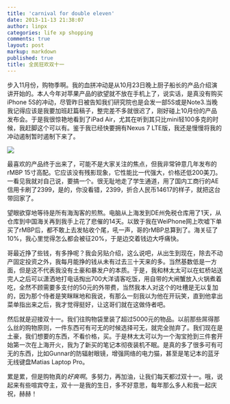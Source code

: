 ```yaml
---
title: 'carnival for double eleven'
date: 2013-11-13 21:38:07
author: linpx
categories: life xp shopping
comments: true
layout: post
markup: markdown
published: true
title: 全民狂欢双十一
---
```

步入11月份，购物季啊。我的血拼冲动是从10月23日晚上厨子船长的产品介绍演讲开始的。本人今年对苹果产品的欲望就不放在手机上了，说实话，是真没有购买iPhone
5S的冲动，尽管昨日被告知我们研究院也是会发一部5S或是Note3.当晚我记得应该是我要加班赶篇稿子，整完差不多就很迟了，刚好碰上10月份的产品发布会。于是我很惊艳地看到了iPad
Air，尤其在听到其只比mini轻100多克的时候，我赶脚这个可以有。鉴于我已经快要拥有Nexus 7
LTE版，我还是慢慢将我的冲动遏制暂时遏制下来了。

![](http://farm6.staticflickr.com/5494/10834968633_5f3068cfe2.jpg)

最喜欢的产品终于出来了，可能不是大家关注的焦点，但我非常钟意几年发布的rMBP
15寸高配。它应该没有残影现象，它性能比一代强大，价格还低200美刀。一看见我就对自己说，要搞一个。很无耻地走了学生通道，用了国内工商行的AE信用卡刷了2399，是的，你没看错，2399，折合人民币14617的样子，就把这台带回家了。

望眼欲穿地等待是所有海淘客的煎熬。电脑从上海发到DE州免税仓库用了1天，从仓库到中国海关再到我手上花了悲催的14天。以致于我在WeiPhone网上吹嘘下单买了rMBP后，都不敢上去发帖收个尾，吼一声，哥的rMBP总算到了。海关征了10%，我心里觉得怎么都会被征20%，于是边交着钱边大呼痛快。

哥最近挣了些钱，有多挣呢？我会另贴介绍，这么说吧，从出生到现在，除去不动产固定投资之外，我每月能挣的钱从未有过去三十天来的多。当然基数低是一方面，但是这不代表我没有土豪和暴发户的本质。于是，我和林太太可以在虹桥站送完人之后可以潇洒地打电话掏出700大洋请客吃饭，用自带的大闸蟹放入火锅煮着吃，全然不顾需要多支付的50元的外带费，当然我本人对这个的吐槽是无以复加的，因为那个侍者是笑眯眯地和我说，有那么一刻我以为他在开玩笑，直到他拿出菜单指出来之后，我才觉得挺好，让这哥们就在这做侍者吧。

然后就是迎接双十一。我们往购物袋里装了超过5000元的物品。以前那些屌得那么丝的购物原则，一件东西可有可无的时候选择可无，就完全抛弃了。我们现在是土豪，我们想要的东西，不看价格，买。于是林太太可以为一个淘宝抢到三件套开始第一次在上海开火，我为了新买的笔记本彻夜装机不眠。是真的多了很多可有可无的东西，比如Gunnar的防辐射眼镜，增强网络的电力猫，甚至是笔记本的蓝牙无线键盘Matias
Laptop Pro。

累是累，但是购物真的*好爽啊*。多努力，再加油，让我们每天都过双十一。哦，说起来有些喧宾夺主，双十一是我的生日，多不好意思，每年那么多人和我一起庆祝，赫赫！
